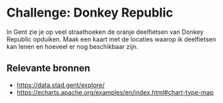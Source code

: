 # Challenge: Donkey Republic
In Gent zie je op veel straathoeken de oranje deelfietsen van Donkey Republic opduiken. Maak een kaart met de locaties waarop ik deelfietsen kan lenen en hoeveel er nog beschikbaar zijn.

## Relevante bronnen
- https://data.stad.gent/explore/
- https://echarts.apache.org/examples/en/index.html#chart-type-map